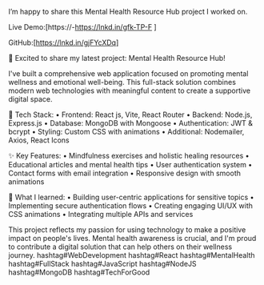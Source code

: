 I’m happy to share this Mental Health Resource Hub project I worked on.

Live Demo:[https://-https://lnkd.in/gfk-TP-F ]

GitHub:[https://lnkd.in/gjFYcXDq]

🧠 Excited to share my latest project: Mental Health Resource Hub!

I've built a comprehensive web application focused on promoting mental wellness and emotional well-being. This full-stack solution combines modern web technologies with meaningful content to create a supportive digital space.

🔧 Tech Stack:
• Frontend: React js, Vite, React Router
• Backend: Node.js, Express.js
• Database: MongoDB with Mongoose
• Authentication: JWT & bcrypt
• Styling: Custom CSS with animations
• Additional: Nodemailer, Axios, React Icons

✨ Key Features:
• Mindfulness exercises and holistic healing resources
• Educational articles and mental health tips
• User authentication system
• Contact forms with email integration
• Responsive design with smooth animations

🎯 What I learned:
• Building user-centric applications for sensitive topics
• Implementing secure authentication flows
• Creating engaging UI/UX with CSS animations
• Integrating multiple APIs and services

This project reflects my passion for using technology to make a positive impact on people's lives. Mental health awareness is crucial, and I'm proud to contribute a digital solution that can help others on their wellness journey.
hashtag#WebDevelopment hashtag#React hashtag#MentalHealth hashtag#FullStack hashtag#JavaScript hashtag#NodeJS hashtag#MongoDB hashtag#TechForGood
